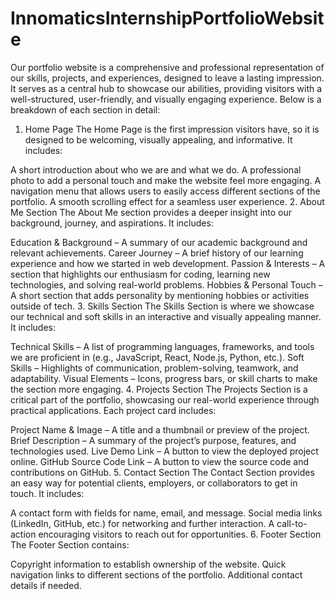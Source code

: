# InnomaticsInternshipPortfolioWebsite

Our portfolio website is a comprehensive and professional representation of our skills, projects, and experiences, designed to leave a lasting impression. It serves as a central hub to showcase our abilities, providing visitors with a well-structured, user-friendly, and visually engaging experience. Below is a breakdown of each section in detail:

1. Home Page
The Home Page is the first impression visitors have, so it is designed to be welcoming, visually appealing, and informative. It includes:

A short introduction about who we are and what we do.
A professional photo to add a personal touch and make the website feel more engaging.
A navigation menu that allows users to easily access different sections of the portfolio.
A smooth scrolling effect for a seamless user experience.
2. About Me Section
The About Me section provides a deeper insight into our background, journey, and aspirations. It includes:

Education & Background – A summary of our academic background and relevant achievements.
Career Journey – A brief history of our learning experience and how we started in web development.
Passion & Interests – A section that highlights our enthusiasm for coding, learning new technologies, and solving real-world problems.
Hobbies & Personal Touch – A short section that adds personality by mentioning hobbies or activities outside of tech.
3. Skills Section
The Skills Section is where we showcase our technical and soft skills in an interactive and visually appealing manner. It includes:

Technical Skills – A list of programming languages, frameworks, and tools we are proficient in (e.g., JavaScript, React, Node.js, Python, etc.).
Soft Skills – Highlights of communication, problem-solving, teamwork, and adaptability.
Visual Elements – Icons, progress bars, or skill charts to make the section more engaging.
4. Projects Section
The Projects Section is a critical part of the portfolio, showcasing our real-world experience through practical applications. Each project card includes:

Project Name & Image – A title and a thumbnail or preview of the project.
Brief Description – A summary of the project’s purpose, features, and technologies used.
Live Demo Link – A button to view the deployed project online.
GitHub Source Code Link – A button to view the source code and contributions on GitHub.
5. Contact Section
The Contact Section provides an easy way for potential clients, employers, or collaborators to get in touch. It includes:

A contact form with fields for name, email, and message.
Social media links (LinkedIn, GitHub, etc.) for networking and further interaction.
A call-to-action encouraging visitors to reach out for opportunities.
6. Footer Section
The Footer Section contains:

Copyright information to establish ownership of the website.
Quick navigation links to different sections of the portfolio.
Additional contact details if needed.
